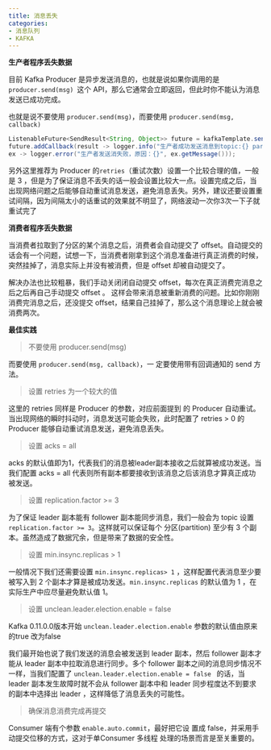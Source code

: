 ```yaml
---
title: 消息丢失
categories: 
- 消息队列
- KAFKA
---
```


**生产者程序丢失数据**

目前 Kafka Producer 是异步发送消息的，也就是说如果你调用的是 `producer.send(msg) `这个 API，那么它通常会立即返回，但此时你不能认为消息发送已成功完成。

也就是说不要使用 `producer.send(msg)`，而要使用 `producer.send(msg, callback)`

```java
ListenableFuture<SendResult<String, Object>> future = kafkaTemplate.send(topic, o);
future.addCallback(result -> logger.info("生产者成功发送消息到topic:{} partition:{}的消息", result.getRecordMetadata().topic(), result.getRecordMetadata().partition()),
ex -> logger.error("生产者发送消失败，原因：{}", ex.getMessage()));
```

另外这里推荐为 Producer 的`retries`（重试次数）设置一个比较合理的值，一般是 3 ，但是为了保证消息不丢失的话一般会设置比较大一点。设置完成之后，当出现网络问题之后能够自动重试消息发送，避免消息丢失。另外，建议还要设置重试间隔，因为间隔太小的话重试的效果就不明显了，网络波动一次你3次一下子就重试完了

**消费者程序丢失数据**

当消费者拉取到了分区的某个消息之后，消费者会自动提交了 offset。自动提交的话会有一个问题，试想一下，当消费者刚拿到这个消息准备进行真正消费的时候，突然挂掉了，消息实际上并没有被消费，但是 offset 却被自动提交了。

解决办法也比较粗暴，我们手动关闭闭自动提交 offset，每次在真正消费完消息之后之后再自己手动提交 offset 。 这样会带来消息被重新消费的问题。比如你刚刚消费完消息之后，还没提交 offset，结果自己挂掉了，那么这个消息理论上就会被消费两次。

**最佳实践**

> 不要使用 producer.send(msg)

而要使用 `producer.send(msg, callback)`，一 定要使用带有回调通知的 send 方法。

> 设置 retries 为一个较大的值

这里的 retries 同样是 Producer 的参数，对应前面提到 的 Producer 自动重试。当出现网络的瞬时抖动时，消息发送可能会失败，此时配置了 retries > 0 的 Producer 能够自动重试消息发送，避免消息丢失。

> 设置 acks = all

acks 的默认值即为1，代表我们的消息被leader副本接收之后就算被成功发送。当我们配置 acks = all 代表则所有副本都要接收到该消息之后该消息才算真正成功被发送。

> 设置 replication.factor >= 3

为了保证 leader 副本能有 follower 副本能同步消息，我们一般会为 topic 设置 `replication.factor >= 3`。这样就可以保证每个 分区(partition) 至少有 3 个副本。虽然造成了数据冗余，但是带来了数据的安全性。

> 设置 min.insync.replicas > 1

一般情况下我们还需要设置 `min.insync.replicas> 1` ，这样配置代表消息至少要被写入到 2 个副本才算是被成功发送。`min.insync.replicas` 的默认值为 1 ，在实际生产中应尽量避免默认值 1。

> 设置 unclean.leader.election.enable = false

Kafka 0.11.0.0版本开始 `unclean.leader.election.enable` 参数的默认值由原来的true 改为false

我们最开始也说了我们发送的消息会被发送到 leader 副本，然后 follower 副本才能从 leader 副本中拉取消息进行同步。多个 follower 副本之间的消息同步情况不一样，当我们配置了 `unclean.leader.election.enable = false ` 的话，当 leader 副本发生故障时就不会从  follower 副本中和 leader 同步程度达不到要求的副本中选择出  leader ，这样降低了消息丢失的可能性。

> 确保消息消费完成再提交

Consumer 端有个参数 `enable.auto.commit`，最好把它设 置成 false，并采用手动提交位移的方式，这对于单Consumer 多线程 处理的场景而言是至关重要的。